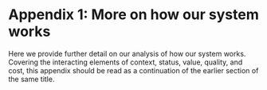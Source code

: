 # Appendix 1: More on how our system works

Here we provide further detail on our analysis of how our system works. Covering the interacting elements of context, status, value, quality, and cost, this appendix should be read as a continuation of the earlier section of the same title.

